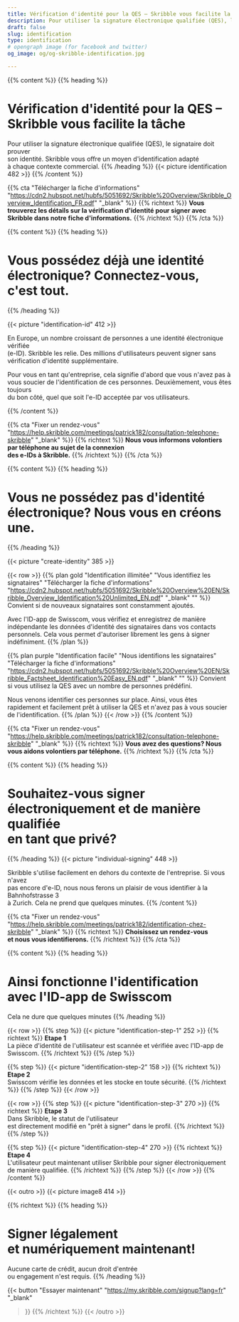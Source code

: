 ```yaml
---
title: Vérification d'identité pour la QES – Skribble vous facilite la tâche
description: Pour utiliser la signature électronique qualifiée (QES), le signataire doit prouver son identité. Skribble vous offre un moyen d'identification adapté à chaque contexte commercial.
draft: false
slug: identification
type: identification
# opengraph image (for facebook and twitter)
og_image: og/og-skribble-identification.jpg

---
```


{{% content %}}
{{% heading %}}
# Vérification d'identité pour la QES – Skribble vous facilite la tâche
Pour utiliser la signature électronique qualifiée (QES), le signataire doit prouver <br class="hide-for-mobile">son identité. Skribble vous offre un moyen d'identification adapté <br class="hide-for-mobile">à chaque contexte commercial.
{{% /heading %}}
{{< picture identification 482 >}}
{{% /content %}}

{{% cta
  "Télécharger la fiche d'informations"
  "https://cdn2.hubspot.net/hubfs/5051692/Skribble%20Overview/Skribble_Overview_Identification_FR.pdf"
  "_blank"
%}}
{{% richtext %}}
**Vous trouverez les détails sur la vérification d'identité pour signer avec Skribble dans notre fiche d'informations.**
{{% /richtext %}}
{{% /cta %}}

[//]: # (--------------------------------------------------------------------------------------------------------------)

{{% content %}}
{{% heading %}}
# Vous possédez déjà une identité électronique? Connectez-vous, c'est tout.

{{% /heading %}}

{{< picture "identification-id" 412 >}}

En Europe, un nombre croissant de personnes a une identité électronique vérifiée <br class="hide-for-mobile">(e-ID). Skribble les relie. Des millions d'utilisateurs peuvent signer sans vérification d'identité supplémentaire.

Pour vous en tant qu'entreprise, cela signifie d'abord que vous n'avez pas à vous soucier de l'identification de ces personnes. Deuxièmement, vous êtes toujours <br class="hide-for-mobile">du bon côté, quel que soit l'e-ID acceptée par vos utilisateurs.

{{% /content %}}

{{% cta
  "Fixer un rendez-vous"
  "https://help.skribble.com/meetings/patrick182/consultation-telephone-skribble"
  "_blank"
%}}
{{% richtext %}}
**Nous vous informons volontiers <br class="hide-for-mobile">par téléphone au sujet de la connexion <br class="hide-for-mobile">des e-IDs à Skribble.**
{{% /richtext %}}
{{% /cta %}}

[//]: # (--------------------------------------------------------------------------------------------------------------)

{{% content %}}
{{% heading %}}
# Vous ne possédez pas d'identité électronique? Nous vous en créons une.
{{% /heading %}}

{{< picture "create-identity" 385 >}}

{{< row >}}
{{% plan
  gold
  "Identification illimitée"
  "Vous identifiez les signataires"
  "Télécharger la fiche d'informations"
  "https://cdn2.hubspot.net/hubfs/5051692/Skribble%20Overview%20EN/Skribble_Overview_Identification%20Unlimited_EN.pdf"
  "_blank"
  "" %}}
Convient si de nouveaux signataires sont constamment ajoutés.

Avec l'ID-app de Swisscom, vous vérifiez et enregistrez de manière indépendante les données d'identité des signataires dans vos contacts personnels. Cela vous permet d'autoriser librement les gens à signer indéfiniment.
{{% /plan %}}

{{% plan
  purple
  "Identification facile"
  "Nous identifions les signataires"
  "Télécharger la fiche d'informations"
  "https://cdn2.hubspot.net/hubfs/5051692/Skribble%20Overview%20EN/Skribble_Factsheet_Identification%20Easy_EN.pdf"
  "_blank"
  "" %}}
Convient si vous utilisez la QES avec un nombre de personnes prédéfini.

Nous venons identifier ces personnes sur place. Ainsi, vous êtes rapidement et facilement prêt à utiliser la QES et n'avez pas à vous soucier de l'identification.
{{% /plan %}}
{{< /row >}}
{{% /content %}}


{{% cta
  "Fixer un rendez-vous"
  "https://help.skribble.com/meetings/patrick182/consultation-telephone-skribble"
  "_blank"
%}}
{{% richtext %}}
**Vous avez des questions? Nous vous aidons volontiers par téléphone.**
{{% /richtext %}}
{{% /cta %}}

[//]: # (--------------------------------------------------------------------------------------------------------------)

{{% content %}}
{{% heading %}}
# Souhaitez-vous signer électroniquement et de manière qualifiée <br class="hide-for-mobile">en tant que privé?
{{% /heading %}}
{{< picture "individual-signing" 448 >}}

Skribble s'utilise facilement en dehors du contexte de l'entreprise. Si vous n'avez <br class="hide-for-mobile">pas encore d'e-ID, nous nous ferons un plaisir de vous identifier à la Bahnhofstrasse 3 <br class="hide-for-mobile">à Zurich. Cela ne prend que quelques minutes.
{{% /content %}}

{{% cta
  "Fixer un rendez-vous"
  "https://help.skribble.com/meetings/patrick182/identification-chez-skribble"
  "_blank"
%}}
{{% richtext %}}
**Choisissez un rendez-vous <br class="hide-for-mobile">et nous vous identifierons.**
{{% /richtext %}}
{{% /cta %}}

[//]: # (--------------------------------------------------------------------------------------------------------------)

{{% content %}}
{{% heading %}}
# Ainsi fonctionne l'identification <br class="hide-for-mobile">avec l'ID-app de Swisscom
Cela ne dure que quelques minutes
{{% /heading %}}

{{< row >}}
{{% step %}}
{{< picture "identification-step-1" 252 >}}
{{% richtext %}}
**Etape 1**<br>
La pièce d'identité de l'utilisateur est scannée et vérifiée avec l'ID-app de Swisscom.
{{% /richtext %}}
{{% /step %}}

{{% step %}}
{{< picture "identification-step-2" 158 >}}
{{% richtext %}}
**Etape 2**<br>
Swisscom vérifie les données et les stocke en toute sécurité.
{{% /richtext %}}
{{% /step %}}
{{< /row >}}

{{< row >}}
{{% step %}}
{{< picture "identification-step-3" 270 >}}
{{% richtext %}}
**Etape 3**<br>
Dans Skribble, le statut de l'utilisateur <br class="hide-for-mobile">est directement modifié en "prêt à signer" dans le profil.
{{% /richtext %}}
{{% /step %}}

{{% step %}}
{{< picture "identification-step-4" 270 >}}
{{% richtext %}}
**Etape 4**<br>
L'utilisateur peut maintenant utiliser Skribble pour signer électroniquement de manière qualifiée.
{{% /richtext %}}
{{% /step %}}
{{< /row >}}
{{% /content %}}

[//]: # (--------------------------------------------------------------------------------------------------------------)

{{< outro >}}
{{< picture image8 414 >}}

{{% richtext %}}
{{% heading %}}
# Signer légalement <br class="hide-for-mobile">et numériquement maintenant!
Aucune carte de crédit, aucun droit d'entrée <br class="hide-for-mobile">ou engagement n'est requis.
{{% /heading %}}

{{< button
  "Essayer maintenant"
  "https://my.skribble.com/signup?lang=fr"
  "_blank"
>}}
{{% /richtext %}}
{{< /outro >}}